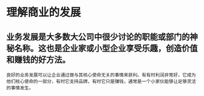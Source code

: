 # 理解商业的发展
## 业务发展是大多数大公司中很少讨论的职能或部门的神秘名称。这也是企业家或小型企业享受乐趣，创造价值和赚钱的好方法。
    良好的业务发展可以让企业通过做与其核心使命无关的事情来获利。有有时利润非常好，它成为他们核心使命的一部分，有时它支持品牌，有时它只是赚钱，通常是一个小家伙能够让足够灵活的事情发生。

    